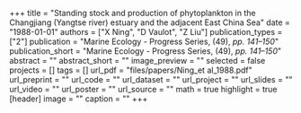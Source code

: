 +++
title = "Standing stock and production of phytoplankton in the Changjiang (Yangtse river) estuary and the adjacent East China Sea"
date = "1988-01-01"
authors = ["X Ning", "D Vaulot", "Z Liu"]
publication_types = ["2"]
publication = "Marine Ecology - Progress Series, (49), _pp. 141–150_"
publication_short = "Marine Ecology - Progress Series, (49), _pp. 141–150_"
abstract = ""
abstract_short = ""
image_preview = ""
selected = false
projects = []
tags = []
url_pdf = "files/papers/Ning_et al_1988.pdf"
url_preprint = ""
url_code = ""
url_dataset = ""
url_project = ""
url_slides = ""
url_video = ""
url_poster = ""
url_source = ""
math = true
highlight = true
[header]
image = ""
caption = ""
+++
